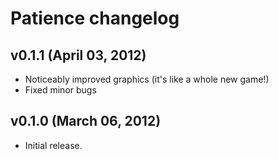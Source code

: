 Patience changelog
==================

## v0.1.1 (April 03, 2012)

* Noticeably improved graphics (it's like a whole new game!)
* Fixed minor bugs

## v0.1.0 (March 06, 2012)

* Initial release.
